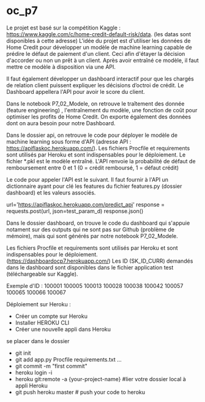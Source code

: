 # oc_p7

Le projet est basé sur la compétition Kaggle : https://www.kaggle.com/c/home-credit-default-risk/data. (les datas sont disponibles à cette adresse)
L'idée du projet est d'utiliser les données de Home Credit pour développer un modèle de machine learning capable de prédire le défaut de paiement d'un client.
Ceci afin d'étayer la décision d'accorder ou non un prêt à un client. Après avoir entraîné ce modèle, il faut mettre ce modèle à disposition via une API.

Il faut également développer un dashboard interactif pour que les chargés de relation client puissent expliquer les décisions d’octroi de crédit. Le Dashboard appellera l'API pour avoir le score du client.

Dans le notebook P7_02_Modele, on retrouve le traîtement des donnée (feature engineering) , l'entraînement du modèle, une fonction de coût pour optimiser les profits de Home Credit. On exporte également des données dont on aura besoin pour notre Dashboard.

Dans le dossier api, on retrouve le code pour déployer le modèle de machine learning sous forme d'API (adresse API : https://apiflaskoc.herokuapp.com/).
Les fichiers Procfile et requirements sont utilisés par Heroku et sont indispensables pour le déploiement. Le fichier *.pkl est le modèle entraîné.
L'API renvoie la probabilité de défaut de remboursement entre 0 et 1 (0 = crédit remboursé, 1 = défaut crédit)

Le code pour appeler l'API est le suivant. Il faut fournir à l'API un dictionnaire ayant pour clé les features du fichier features.py (dossier dashboard) et 
les valeurs associés.

url='https://apiflaskoc.herokuapp.com/predict_api'
response = requests.post(url, json=test_param_d)
response.json()

Dans le dossier dashboard, on trouve le code du dashboard qui s'appuie notament sur des outputs qui ne sont pas sur Github (problème de mémoire), mais qui sont générés par notre notebook P7_02_Modele.

Les fichiers Procfile et requirements sont utilisés par Heroku et sont indispensables pour le déploiement. (https://dashboardocp7.herokuapp.com/) 
Les ID (SK_ID_CURR) demandés dans le dashboard sont disponibles dans le fichier application test (téléchargeable sur Kaggle). 

Exemple d'ID : 100001 100005 100013 100028 100038 100042 100057 100065 100066 100067

Déploiement sur Heroku :

- Créer un compte sur Heroku
- Installer HEROKU CLI
- Créer une nouvelle appli dans Heroku

se placer dans le dossier
- git init 
- git add app.py Procfile requirements.txt ...
- git commit -m "first commit"
- heroku login -i
- heroku git:remote -a {your-project-name} #lier votre dossier local à appli Heroku
- git push heroku master # push your code to heroku

